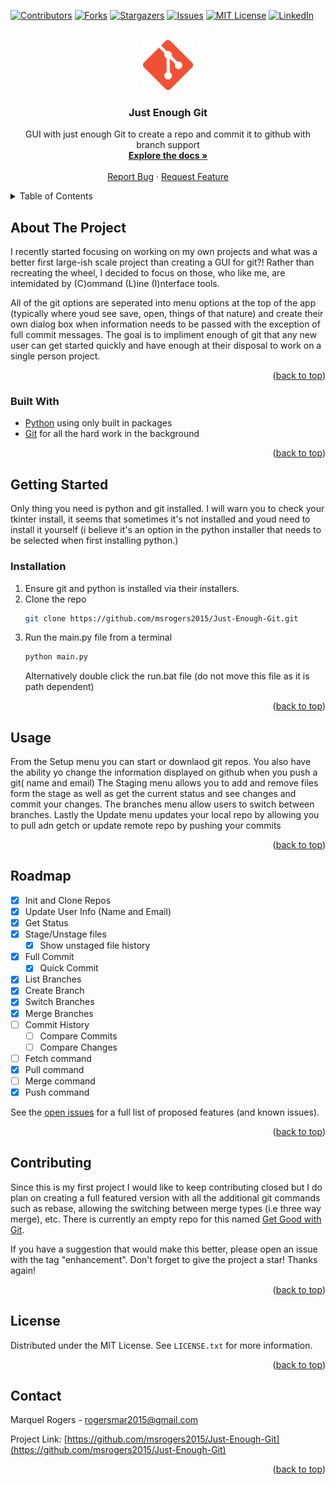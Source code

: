 <div id="top"></div>
<!--
*** Thanks for checking out the Best-README-Template. If you have a suggestion
*** that would make this better, please fork the repo and create a pull request
*** or simply open an issue with the tag "enhancement".
*** Don't forget to give the project a star!
*** Thanks again! Now go create something AMAZING! :D
-->



<!-- PROJECT SHIELDS -->
<!--
*** I'm using markdown "reference style" links for readability.
*** Reference links are enclosed in brackets [ ] instead of parentheses ( ).
*** See the bottom of this document for the declaration of the reference variables
*** for contributors-url, forks-url, etc. This is an optional, concise syntax you may use.
*** https://www.markdownguide.org/basic-syntax/#reference-style-links
-->
[![Contributors][contributors-shield]][contributors-url]
[![Forks][forks-shield]][forks-url]
[![Stargazers][stars-shield]][stars-url]
[![Issues][issues-shield]][issues-url]
[![MIT License][license-shield]][license-url]
[![LinkedIn][linkedin-shield]][linkedin-url]



<!-- PROJECT LOGO -->
<br />

<div align="center">
  <a href="https://github.com/msrogers2015/Just-Enough-Git">
    <img src="img/git.png" alt="Logo" width="80" height="80">
  </a>

<h3 align="center">Just Enough Git</h3>

  <p align="center">
    GUI with just enough Git to create a repo and commit it to github with branch support
    <br />
    <a href="https://github.com/msrogers2015/Just-Enough-Git"><strong>Explore the docs »</strong></a>
    <br />
    <br />
    <a href="https://github.com/msrogers2015/Just-Enough-Git/issues">Report Bug</a>
    ·
    <a href="https://github.com/msrogers2015/Just-Enough-Git/issues">Request Feature</a>
  </p>
</div>



<!-- TABLE OF CONTENTS -->
<details>
  <summary>Table of Contents</summary>
  <ol>
    <li>
      <a href="#about-the-project">About The Project</a>
      <ul>
        <li><a href="#built-with">Built With</a></li>
      </ul>
    </li>
    <li>
      <a href="#getting-started">Getting Started</a>
      <ul>
        <li><a href="#prerequisites">Prerequisites</a></li>
        <li><a href="#installation">Installation</a></li>
      </ul>
    </li>
    <li><a href="#usage">Usage</a></li>
    <li><a href="#roadmap">Roadmap</a></li>
    <li><a href="#contributing">Contributing</a></li>
    <li><a href="#license">License</a></li>
    <li><a href="#contact">Contact</a></li>
    <li><a href="#acknowledgments">Acknowledgments</a></li>
  </ol>
</details>



<!-- ABOUT THE PROJECT -->
## About The Project

I recently started focusing on working on my own projects and what was a better first large-ish scale project than creating a GUI for git?! Rather than recreating the wheel, I decided to focus on those, who like me, are intemidated by (C)ommand (L)ine (I)nterface tools.

All of the git options are seperated into menu options at the top of the app (typically where youd see save, open, things of that nature) and create their own dialog box when information needs to be passed with the exception of full commit messages. The goal is to impliment enough of git that any new user can get started quickly and have enough at their disposal to work on a single person project.

<p align="right">(<a href="#top">back to top</a>)</p>



### Built With

* [Python](https://www.python.org/) using only built in packages
* [Git](https://git-scm.com/) for all the hard work in the background

<p align="right">(<a href="#top">back to top</a>)</p>



<!-- GETTING STARTED -->
## Getting Started

Only thing you need is python and git installed. I will warn you to check your tkinter install, it seems that sometimes it's not installed and youd need to install it yourself (i believe it's an option in the python installer that needs to be selected when first installing python.)

### Installation

1. Ensure git and python is installed via their installers. 
2. Clone the repo
   ```sh
   git clone https://github.com/msrogers2015/Just-Enough-Git.git
   ```
3. Run the main.py file from a terminal
   ```sh
   python main.py
   ```
   Alternatively double click the run.bat file (do not move this file as it is path dependent)

<p align="right">(<a href="#top">back to top</a>)</p>



<!-- USAGE EXAMPLES -->
## Usage

From the Setup menu you can start or downlaod git repos. You also have the ability yo change the information displayed on github when you push a git( name and email)
The Staging menu allows you to add and remove files form the stage as well as get the current status and see changes and commit your changes. The branches menu allow users to switch between branches. Lastly the Update menu updates your local repo by allowing you to pull adn getch or update remote repo by pushing your commits 

<p align="right">(<a href="#top">back to top</a>)</p>



<!-- ROADMAP -->
## Roadmap

- [x] Init and Clone Repos
- [x] Update User Info (Name and Email)
- [x] Get Status
- [x] Stage/Unstage files
    - [x] Show unstaged file history
- [x] Full Commit
    - [x] Quick Commit
- [x] List Branches
- [x] Create Branch
- [x] Switch Branches
- [x] Merge Branches
- [ ] Commit History
    - [ ] Compare Commits
    - [ ] Compare Changes
- [ ] Fetch command
- [x] Pull command
- [ ] Merge command
- [x] Push command

See the [open issues](https://github.com/msrogers2015/Just-Enough-Git/issues) for a full list of proposed features (and known issues).

<p align="right">(<a href="#top">back to top</a>)</p>



<!-- CONTRIBUTING -->
## Contributing

Since this is my first project I would like to keep contributing closed but I do plan on creating a full featured version with all the additional git commands such as rebase, allowing the switching between merge types (i.e three way merge), etc. There is currently an empty repo for this named [Get Good with Git](https://github.com/msrogers2015/Get-Good-with-Git).

If you have a suggestion that would make this better, please open an issue with the tag "enhancement". Don't forget to give the project a star! Thanks again!

<p align="right">(<a href="#top">back to top</a>)</p>



<!-- LICENSE -->
## License

Distributed under the MIT License. See `LICENSE.txt` for more information.

<p align="right">(<a href="#top">back to top</a>)</p>



<!-- CONTACT -->
## Contact

Marquel Rogers  - rogersmar2015@gmail.com

Project Link: [https://github.com/msrogers2015/Just-Enough-Git](https://github.com/msrogers2015/Just-Enough-Git)

<p align="right">(<a href="#top">back to top</a>)</p>



<!-- MARKDOWN LINKS & IMAGES -->
<!-- https://www.markdownguide.org/basic-syntax/#reference-style-links -->
[contributors-shield]: https://img.shields.io/github/contributors/msrogers2015/Just-Enough-Git.svg?style=for-the-badge
[contributors-url]: https://github.com/msrogers2015/Just-Enough-Git/graphs/contributors
[forks-shield]: https://img.shields.io/github/forks/msrogers2015/Just-Enough-Git.svg?style=for-the-badge
[forks-url]: https://github.com/msrogers2015/Just-Enough-Git/network/members
[stars-shield]: https://img.shields.io/github/stars/msrogers2015/Just-Enough-Git.svg?style=for-the-badge
[stars-url]: https://github.com/msrogers2015/Just-Enough-Git/stargazers
[issues-shield]: https://img.shields.io/github/issues/msrogers2015/Just-Enough-Git.svg?style=for-the-badge
[issues-url]: https://github.com/msrogers2015/Just-Enough-Git/issues
[license-shield]: https://img.shields.io/github/license/msrogers2015/Just-Enough-Git.svg?style=for-the-badge
[license-url]: https://github.com/msrogers2015/Just-Enough-Git/blob/master/LICENSE.txt
[linkedin-shield]: https://img.shields.io/badge/-LinkedIn-black.svg?style=for-the-badge&logo=linkedin&colorB=555
[linkedin-url]: https://www.linkedin.com/in/marquel-rogers/
[product-screenshot]: images/screenshot.png